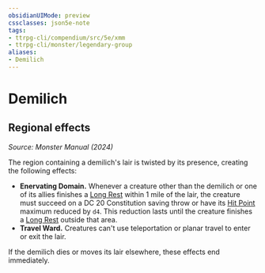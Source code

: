 ```yaml
---
obsidianUIMode: preview
cssclasses: json5e-note
tags:
- ttrpg-cli/compendium/src/5e/xmm
- ttrpg-cli/monster/legendary-group
aliases:
- Demilich
---
```

# Demilich

## Regional effects
_Source: Monster Manual (2024)_

The region containing a demilich's lair is twisted by its presence, creating the following effects:

- **Enervating Domain.** Whenever a creature other than the demilich or one of its allies finishes a [Long Rest](Інструменти%20ДМ/CLI/rules/variant-rules/long-rest-xphb.md) within 1 mile of the lair, the creature must succeed on a DC 20 Constitution saving throw or have its [Hit Point](Інструменти%20ДМ/CLI/rules/variant-rules/hit-points-xphb.md) maximum reduced by `d4`. This reduction lasts until the creature finishes a [Long Rest](Інструменти%20ДМ/CLI/rules/variant-rules/long-rest-xphb.md) outside that area.  
- **Travel Ward.** Creatures can't use teleportation or planar travel to enter or exit the lair.  

If the demilich dies or moves its lair elsewhere, these effects end immediately.